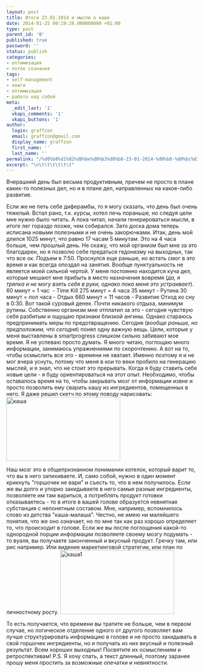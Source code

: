 ```yaml
---
layout: post
title: Итоги 23.01.2014 и мысли о каше
date: 2014-01-25 00:19:28.000000000 +01:00
type: post
parent_id: '0'
published: true
password: ''
status: publish
categories:
- оптимизация
- поток сознания
tags:
- self-management
- книги
- оптимизация
- работа над собой
meta:
  _edit_last: '1'
  vkapi_comments: '1'
  vkapi_buttons: '1'
author:
  login: graffzon
  email: graffzon@gmail.com
  display_name: graffzon
  first_name: ''
  last_name: ''
permalink: "/%d0%b8%d1%82%d0%be%d0%b3%d0%b8-23-01-2014-%d0%b8-%d0%bc%d1%8b%d1%81%d0%bb%d0%b8-%d0%be-%d0%ba%d0%b0%d1%88%d0%b5/"
excerpt: "\n\t\t\t\t\t\t"
---
```


Вчерашний день был весьма продуктивным, причем не просто в плане каких-то полезных дел, но и в плане дел, направленных на какое-либо развитие.
<!--more-->
Если же не петь себе диферамбы, то я могу сказать, что день был очень тяжелый. Встал рано, т.к. курсы, хотел лечь пораньше, но следуя цели мне нужно было читать. А пока читал, начали генерироваться мысли, в итоге лег гораздо позже, чем собирался. Зато доска дома теперь исписана новыми полезными и не очень закорючками.
Итак, день мой длился 1025 минут, что равно 17 часам 5 минутам. Это на 4 часа больше, чем прошлый день. Не скажу, что мой организм был мне за это благодарен, но я позволю себе предаться гедонизму на выходных, так что все ок.
Подъем в 7:50. Проснулся еще раньше, но встать смог в это время и как всегда опоздал на занятия. Вообще пунктуальность не является моей сильной чертой. У меня постоянно находится куча дел, которые мешают мне прибыть в место назначения вовремя (<em>да, я тряпка и не могу взять себя в руки, однако пока меня это устраивает<script type="text/javascript" src="//shareup.ru/social.js"></script></em>).
60 минут = 1 час  - Time Kill
275 минут = 4 часа 35 минут - Рутина
30 минут = пол часа - Отдых
660 минут = 11 часов - Развитие
Отход ко сну в 0:30.
Вот такой суровый денек. Почти никакого отдыха, минимум рутины. Собственно организм мне отплатил за это - сегодня чувствую себя разбитым и ощущаю признаки близкой ангины. Однако стараюсь предпринимать меры по предотвращению.
Сегодня (<em>вообще раньше, но предположим, что сегодня</em>) понял одну важную вещь. Цели, которые у меня выставлены в smartprogress слишком сильно забивают мое время. Я не успеваю просто думать. Я много читаю, поглощаю много информации, занимаюсь упражнениями по скорочтению. А вот на то, чтобы осмыслить все это - времени не хватает. Именно поэтому я и не мог вчера уснуть, потому что меня в кои то веки пробило на генерацию мыслей, и я знал, что не стоит это прерывать.
Когда я буду ставить себе новые цели - я буду ориентироваться на этот опыт. Необходимо, чтобы оставалось время на то, чтобы закрывать мозг от информации извне и просто позволить ему сварить кашу из ингредиентов, помещенных в него.
Я даже решил скетч по этому поводу нарисовать:
<a href="https://zonovme-assets.s3.eu-central-1.amazonaws.com/uploads/2014/01/каша.png"><img class="alignnone size-medium wp-image-34" alt="каша" src="{{ site.baseurl }}/assets/2014/01/%D0%BA%D0%B0%D1%88%D0%B0-300x168.png" width="300" height="168" /></a>
 
Наш мозг это в общепризнанном понимании котелок, который варит то, что вы в него запихиваете. И, само собой, нужно в один момент крикнуть "горшочек не вари" и съесть то, что в нем получилось. Если же вы долго и упорно закидываете в него самые разные ингредиенты, позволяете им там вариться, а потреблять продукт готовки отказываетесь - то в итоге в вашей голове образуется невнятная субстанция с непонятным составом. Мне, например, вспомнилось слово из детства "каша-малаша". Честно, не имею ни малейшего понятия, что же оно означает, но по мне так как раз хорошо определяет то, что происходит в голове.
Если же вы после поглощения какой-то однородной порции информации позволяете своему мозгу подумать - то вуаля, вы получаете законченный и вкусный продукт. Гречку там, или рис например. Или видение маркетинговой стратегии, или план по личностному росту.
<a href="https://zonovme-assets.s3.eu-central-1.amazonaws.com/uploads/2014/01/каша1.png"><img class="alignnone size-medium wp-image-35" alt="каша1" src="{{ site.baseurl }}/assets/2014/01/%D0%BA%D0%B0%D1%88%D0%B01-300x168.png" width="300" height="168" /></a>
 
То есть получается, что времени вы тратите не больше, чем в первом случае, но логическое отделение одного от другого позволяет вам лучше структурировать информацию в голове и не просто закидывать в свой горшочек ингредиенты, но и получать из них вкусный и полезный результат.
Всем хороших выходных! Посвятите их осмыслениям и ретроспективам!
P.S. Я хочу спать, а текст длинный, поэтому заранее прошу меня простить за возможные опечатки и невнятности.		
